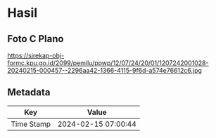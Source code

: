 # Hasil

## Foto C Plano

https://sirekap-obj-formc.kpu.go.id/2099/pemilu/ppwp/12/07/24/20/01/1207242001028-20240215-000457--2296aa42-1366-4115-9f6d-a574e76612c6.jpg


## Metadata

| Key        | Value               |
| ---------- | ------------------- |
| Time Stamp | 2024-02-15 07:00:44 |



